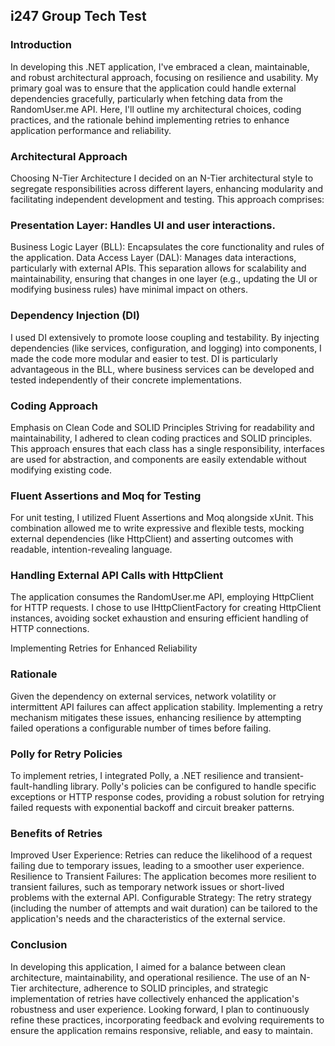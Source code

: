 ## i247 Group Tech Test

### Introduction
In developing this .NET application, I've embraced a clean, maintainable, and robust architectural approach, focusing on resilience and usability. My primary goal was to ensure that the application could handle external dependencies gracefully, particularly when fetching data from the RandomUser.me API. Here, I'll outline my architectural choices, coding practices, and the rationale behind implementing retries to enhance application performance and reliability.

### Architectural Approach
Choosing N-Tier Architecture
I decided on an N-Tier architectural style to segregate responsibilities across different layers, enhancing modularity and facilitating independent development and testing. This approach comprises:

### Presentation Layer: Handles UI and user interactions.
Business Logic Layer (BLL): Encapsulates the core functionality and rules of the application.
Data Access Layer (DAL): Manages data interactions, particularly with external APIs.
This separation allows for scalability and maintainability, ensuring that changes in one layer (e.g., updating the UI or modifying business rules) have minimal impact on others.

### Dependency Injection (DI)
I used DI extensively to promote loose coupling and testability. By injecting dependencies (like services, configuration, and logging) into components, I made the code more modular and easier to test. DI is particularly advantageous in the BLL, where business services can be developed and tested independently of their concrete implementations.

### Coding Approach
Emphasis on Clean Code and SOLID Principles
Striving for readability and maintainability, I adhered to clean coding practices and SOLID principles. This approach ensures that each class has a single responsibility, interfaces are used for abstraction, and components are easily extendable without modifying existing code.

### Fluent Assertions and Moq for Testing
For unit testing, I utilized Fluent Assertions and Moq alongside xUnit. This combination allowed me to write expressive and flexible tests, mocking external dependencies (like HttpClient) and asserting outcomes with readable, intention-revealing language.

### Handling External API Calls with HttpClient
The application consumes the RandomUser.me API, employing HttpClient for HTTP requests. I chose to use IHttpClientFactory for creating HttpClient instances, avoiding socket exhaustion and ensuring efficient handling of HTTP connections.

Implementing Retries for Enhanced Reliability
### Rationale
Given the dependency on external services, network volatility or intermittent API failures can affect application stability. Implementing a retry mechanism mitigates these issues, enhancing resilience by attempting failed operations a configurable number of times before failing.

### Polly for Retry Policies
To implement retries, I integrated Polly, a .NET resilience and transient-fault-handling library. Polly's policies can be configured to handle specific exceptions or HTTP response codes, providing a robust solution for retrying failed requests with exponential backoff and circuit breaker patterns.

### Benefits of Retries
Improved User Experience: Retries can reduce the likelihood of a request failing due to temporary issues, leading to a smoother user experience.
Resilience to Transient Failures: The application becomes more resilient to transient failures, such as temporary network issues or short-lived problems with the external API.
Configurable Strategy: The retry strategy (including the number of attempts and wait duration) can be tailored to the application's needs and the characteristics of the external service.
### Conclusion
In developing this application, I aimed for a balance between clean architecture, maintainability, and operational resilience. The use of an N-Tier architecture, adherence to SOLID principles, and strategic implementation of retries have collectively enhanced the application's robustness and user experience. Looking forward, I plan to continuously refine these practices, incorporating feedback and evolving requirements to ensure the application remains responsive, reliable, and easy to maintain.
